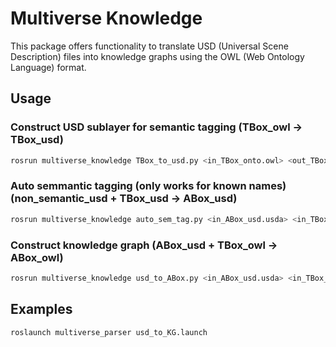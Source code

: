 # Multiverse Knowledge

This package offers functionality to translate USD (Universal Scene Description) files into knowledge graphs using the OWL (Web Ontology Language) format.

## Usage

### Construct USD sublayer for semantic tagging (TBox_owl -> TBox_usd)

```bash
rosrun multiverse_knowledge TBox_to_usd.py <in_TBox_onto.owl> <out_TBox_usd.usda>
```

### Auto semmantic tagging (only works for known names) (non_semantic_usd + TBox_usd -> ABox_usd)

```bash
rosrun multiverse_knowledge auto_sem_tag.py <in_ABox_usd.usda> <in_TBox_usd.usda> <out_ABox_usd.usda>
```

### Construct knowledge graph (ABox_usd + TBox_owl -> ABox_owl)

```bash
rosrun multiverse_knowledge usd_to_ABox.py <in_ABox_usd.usda> <in_TBox_onto.owl> <out_ABox_onto.owl>
```

## Examples

```bash
roslaunch multiverse_parser usd_to_KG.launch
```
